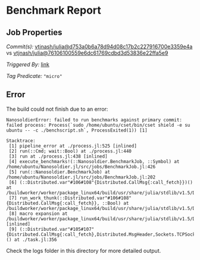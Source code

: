 # Benchmark Report

## Job Properties

*Commit(s):* [vtjnash/julia@d753a0b6a78d94d08c17b2c227916700e3359e4a](https://github.com/vtjnash/julia/commit/d753a0b6a78d94d08c17b2c227916700e3359e4a) vs [vtjnash/julia@76106100559e6dc61769cdbd3d53836e22ffa5e9](https://github.com/vtjnash/julia/commit/76106100559e6dc61769cdbd3d53836e22ffa5e9)

*Triggered By:* [link](https://github.com/vtjnash/julia/commit/d753a0b6a78d94d08c17b2c227916700e3359e4a#commitcomment-47438356)

*Tag Predicate:* `"micro"`

## Error

The build could not finish due to an error:

```
NanosoldierError: failed to run benchmarks against primary commit: failed process: Process(`sudo /home/ubuntu/cset/bin/cset shield -e su ubuntu -- -c ./benchscript.sh`, ProcessExited(1)) [1]

Stacktrace:
 [1] pipeline_error at ./process.jl:525 [inlined]
 [2] run(::Cmd; wait::Bool) at ./process.jl:440
 [3] run at ./process.jl:438 [inlined]
 [4] execute_benchmarks!(::Nanosoldier.BenchmarkJob, ::Symbol) at /home/ubuntu/Nanosoldier.jl/src/jobs/BenchmarkJob.jl:426
 [5] run(::Nanosoldier.BenchmarkJob) at /home/ubuntu/Nanosoldier.jl/src/jobs/BenchmarkJob.jl:202
 [6] (::Distributed.var"#106#108"{Distributed.CallMsg{:call_fetch}})() at /buildworker/worker/package_linux64/build/usr/share/julia/stdlib/v1.5/Distributed/src/process_messages.jl:294
 [7] run_work_thunk(::Distributed.var"#106#108"{Distributed.CallMsg{:call_fetch}}, ::Bool) at /buildworker/worker/package_linux64/build/usr/share/julia/stdlib/v1.5/Distributed/src/process_messages.jl:79
 [8] macro expansion at /buildworker/worker/package_linux64/build/usr/share/julia/stdlib/v1.5/Distributed/src/process_messages.jl:294 [inlined]
 [9] (::Distributed.var"#105#107"{Distributed.CallMsg{:call_fetch},Distributed.MsgHeader,Sockets.TCPSocket})() at ./task.jl:356
```

Check the logs folder in this directory for more detailed output.

